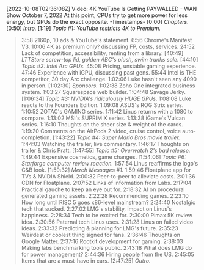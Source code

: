[2022-10-08T02:36:08Z] Video: 4K YouTube Is Getting PAYWALLED - WAN Show October 7, 2022 
At this point, CPUs try to get more power for less energy, but GPUs do the exact opposite.
-Timestamps-
[0:00] *Chapters.*
[0:50] *Intro.*
[1:19] *Topic #1: YouTube restricts 4K to Premium.*
   > 3:58 2160p, 10 ads & YouTube's statement.
   > 6:56 Chrome's Manifest V3.
   > 10:06 4K as premium only? discussing FP, costs, services.
   > 24:52 Lack of competition, accessibility, renting from a library.
[40:49] *LTTStore screw-top lid, golden ABC's plush, swim trunks sale.*
[44:10] *Topic #2: Intel Arc GPUs.*
   > 45:08 Pricing, unstable gaming experience.
   > 47:46 Experience with iGPU, discussing past gens.
   > 55:44 Intel is THE competitor, 30 day Arc challenge.
   > 1:02:06 Luke hasn't seen any 4090 in person.
[1:02:30] *Sponsors.*
   > 1:02:38 Zoho One integrated business system.
   > 1:03:27 Squarespace web builder.
   > 1:04:48 Savage Jerky.
[1:06:34] *Topic #3: NVIDIA's ridiculously HUGE GPUs.*
   > 1:08:08 Luke reacts to the Founders Edition.
   > 1:09:08 ASUS's ROG Strix series.
   > 1:10:52 ZOTAC's GAMING series.
   > 1:11:42 Linus returns with a 1080 to compare.
   > 1:13:02 MSI's SUPRIM X series.
   > 1:13:38 iGame's Vulcan series.
   > 1:16:10 Thoughts on the sheer size & weight of the cards.
   > 1:19:20 Comments on the AirPods 2 video, cruise control, voice auto-completion.
[1:43:22] *Topic #4: Super Mario Bros movie trailer.*
   > 1:44:03 Watching the trailer, live commentary.
   > 1:46:17 Thoughts on trailer & Chris Pratt.
[1:47:55] *Topic #5: Overwatch 2's bad release.*
   > 1:49:44 Expensive cosmetics, game changes.
[1:54:06] *Topic #6: Starforge computer review reaction.*
   > 1:57:54 Linus reaffirms the logo's C&B look.
[1:59:32] *Merch Messages #1.*
   > 1:59:46 Floatplane app for TVs & NVIDIA Shield.
   > 2:00:32 Peer-to-peer to alleviate costs.
   > 2:01:36 CDN for Floatplane.
   > 2:07:52 Links of information from Labs.
   > 2:17:04 Practical gauche to keep an eye out for.
   > 2:18:32 AI on procedural generated gaming assets.
   > 2:22:28 Recommending games.
   > 2:23:10 How long until RISC 5 goes x86-level mainstream?
   > 2:24:40 Nostalgic tech that sucked.
   > 2:27:02 LMG's stability, impact on Linus's happiness.
   > 2:28:34 Tech to be excited for.
   > 2:30:00 Pimax 5K review idea.
   > 2:30:56 Paternal tech Linus uses.
   > 2:31:28 Linus on failed video ideas.
   > 2:33:32 Predicting & planning for LMG's future.
   > 2:35:23 Weirdest or coolest thing signed for fans.
   > 2:36:46 Thoughts on Google Matter.
   > 2:37:16 Rootkit development for gaming.
   > 2:38:03 Making labs benchmarking tools public.
   > 2:43:18 What does LMG do for power management?
   > 2:44:36 Hiring people from the US.
   > 2:45:05 Items that are a must-have in cars.
[2:47:25] *Outro.*


